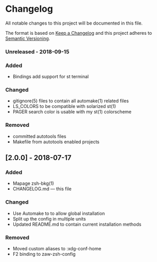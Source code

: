 # Changelog

All notable changes to this project will be documented in this file.

The format is based on [Keep a Changelog](http://keepachangelog.com/en/1.0.0/)
and this project adheres to [Semantic Versioning](http://semver.org/spec/v2.0.0.html).

### Unreleased - 2018-09-15

### Added

- Bindings add support for st terminal

### Changed

- gitignore(5) files to contain all automake(1) related files
- LS_COLORS to be compatible with solarized st(1)
- PAGER search color is usable with my st(1) colorscheme

### Removed

- committed autotools files
- Makefile from autotools enabled projects

## [2.0.0] - 2018-07-17

### Added
- Mapage zsh-bkg(1)
- CHANGELOG.md — this file

### Changed

- Use Automake to to allow global installation
- Split up the config in multiple units
- Updated README.md to contain current installation methods

### Removed

- Moved custom aliases to :xdg-conf-home
- F2 binding to zaw-zsh-config
